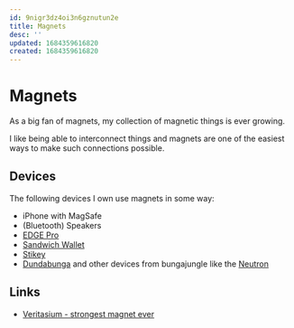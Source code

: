 ```yaml
---
id: 9nigr3dz4oi3n6gznutun2e
title: Magnets
desc: ''
updated: 1684359616820
created: 1684359616820
---
```

# Magnets

As a big fan of magnets, my collection of magnetic things is ever growing. 

I like being able to interconnect things and magnets are one of the easiest ways to make such connections possible. 

## Devices
The following devices I own use magnets in some way:
- iPhone with MagSafe
- (Bluetooth) Speakers
- [EDGE Pro](https://www.kickstarter.com/projects/rollingsquare/edge-pro-bring-true-modularity-to-your-workstation)
- [Sandwich Wallet](https://www.kickstarter.com/projects/1039166851/puncube-sandwich-wallet-20-the-first-crossover-wallet)
- [Stikey](https://www.kickstarter.com/projects/17821891/stikey-a-magnetic-portable-stand-and-cable-tidy-on)
- [Dundabunga](https://www.kickstarter.com/projects/bungajungle/dundabunga-mobile-freedom) and other devices from bungajungle like the [Neutron](https://www.kickstarter.com/projects/bungajungle/mount-anything-anywhere-neutron-a-and-neutron-s)


## Links 
- [Veritasium - strongest magnet ever](https://youtu.be/g0amdIcZt5I)